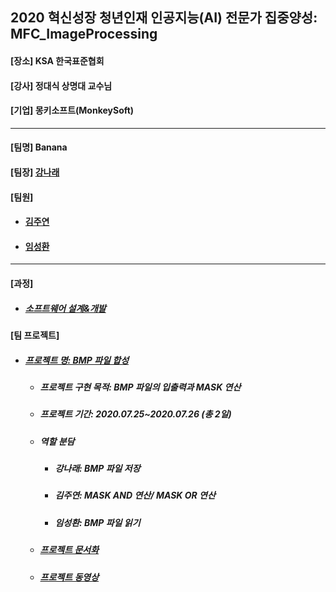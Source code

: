 ## 2020 혁신성장 청년인재 인공지능(AI) 전문가 집중양성: MFC_ImageProcessing
<h4>[장소] KSA 한국표준협회</h4>
<h4>[강사] 정대식 상명대 교수님</h4>
<h4>[기업] 몽키소프트(MonkeySoft)</h4>
<hr>
<h4>[팀명] Banana </h4>
<h4>[팀장] <a href = "https://github.com/kang-hana" > 강나래</a></h4>
  <h4>[팀원]</h4>
  <ul>
  <li>
    <h4><a href="https://github.com/jysaa5">김주연</a></h4>
  </li>
  <li>
    <h4><a href="https://github.com/SeongHwan-Lim">임성환</a></h4>
  </li>
  </ul>
  <hr>
<h4>[과정]</h4>
<ul>
  <li>
    <h5><a href="https://github.com/ksa-banana/Java_Programming/blob/master/Software_Design_And_Development_Process.md">소프트웨어 설계&개발</a></h5>
  </li>
  </ul>
<h4>[팀 프로젝트]</h4>

<ul>
  <li>
    <h5><a href="">프로젝트 명: BMP 파일 합성</a></h5>
    <ul>
      <li>
    <h5>프로젝트 구현 목적: BMP 파일의 입출력과 MASK 연산</h5>
      </li>
      <li>
    <h5>프로젝트 기간: 2020.07.25~2020.07.26 (총 2일)</h5>
      </li>
     <li>
    <h5>역할 분담</h5>
      </li>
      <ul>
        <li>
          <h5>강나래: BMP 파일 저장 </h5> 
        </li>
         <li>
          <h5>김주연: MASK AND 연산/ MASK OR 연산 </h5> 
        </li>
         <li>
          <h5>임성환: BMP 파일 읽기</h5> 
        </li>
      </ul>
      <li>
        <h5><a href="">프로젝트 문서화</a></h5>
      </li>
       <li>
        <h5><a href="https://youtu.be/vDR5q94ZbR8">프로젝트 동영상</a></h5>
      </li>
   </ul>
</li>
</ul>
